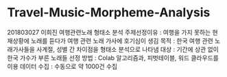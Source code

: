 # Travel-Music-Morpheme-Analysis
201803027 이희진
여행관련노래 형태소 분석
주제선정이유 : 여행을 가지 못하는 현재상황에 노래를 듣다가 여행 관련 노래 가사에 호기심이 생김
목적 : 한국 여행 관련 노래가사들을 사계절, 성별 간 차이점을 형태소 분석으로 나타냄
대상 : 기간에 상관 없이 한국 가수가 부른 노래들 선정
방법 : Colab 알고리즘과, 피벗테이블, 워드 클라우드를 이용
데이터 수집 : 수동으로 약 1000건 수집
